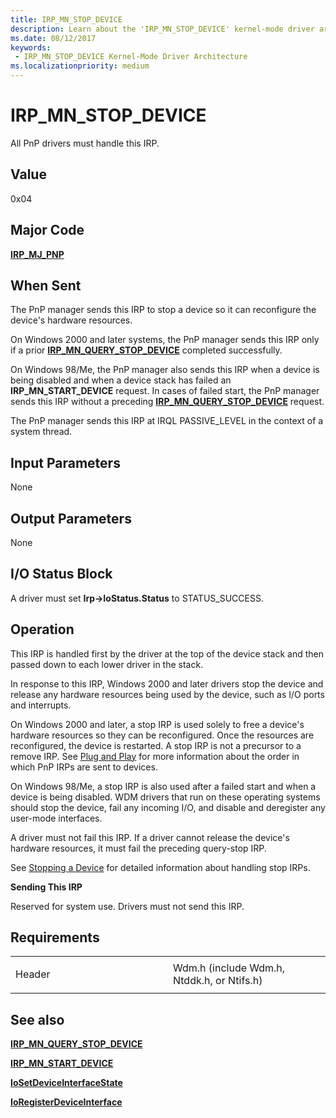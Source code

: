 ```yaml
---
title: IRP_MN_STOP_DEVICE
description: Learn about the 'IRP_MN_STOP_DEVICE' kernel-mode driver architecture. All PnP drivers must handle this IRP.
ms.date: 08/12/2017
keywords:
 - IRP_MN_STOP_DEVICE Kernel-Mode Driver Architecture
ms.localizationpriority: medium
---
```


# IRP\_MN\_STOP\_DEVICE


All PnP drivers must handle this IRP.

## Value

0x04

Major Code
----------

[**IRP\_MJ\_PNP**](irp-mj-pnp.md)

When Sent
---------

The PnP manager sends this IRP to stop a device so it can reconfigure the device's hardware resources.

On Windows 2000 and later systems, the PnP manager sends this IRP only if a prior [**IRP\_MN\_QUERY\_STOP\_DEVICE**](irp-mn-query-stop-device.md) completed successfully.

On Windows 98/Me, the PnP manager also sends this IRP when a device is being disabled and when a device stack has failed an **IRP\_MN\_START\_DEVICE** request. In cases of failed start, the PnP manager sends this IRP without a preceding [**IRP\_MN\_QUERY\_STOP\_DEVICE**](irp-mn-query-stop-device.md) request.

The PnP manager sends this IRP at IRQL PASSIVE\_LEVEL in the context of a system thread.

## Input Parameters


None

## Output Parameters


None

## I/O Status Block


A driver must set **Irp-&gt;IoStatus.Status** to STATUS\_SUCCESS.

Operation
---------

This IRP is handled first by the driver at the top of the device stack and then passed down to each lower driver in the stack.

In response to this IRP, Windows 2000 and later drivers stop the device and release any hardware resources being used by the device, such as I/O ports and interrupts.

On Windows 2000 and later, a stop IRP is used solely to free a device's hardware resources so they can be reconfigured. Once the resources are reconfigured, the device is restarted. A stop IRP is not a precursor to a remove IRP. See [Plug and Play](./introduction-to-plug-and-play.md) for more information about the order in which PnP IRPs are sent to devices.

On Windows 98/Me, a stop IRP is also used after a failed start and when a device is being disabled. WDM drivers that run on these operating systems should stop the device, fail any incoming I/O, and disable and deregister any user-mode interfaces.

A driver must not fail this IRP. If a driver cannot release the device's hardware resources, it must fail the preceding query-stop IRP.

See [Stopping a Device](./stopping-a-device.md) for detailed information about handling stop IRPs.

**Sending This IRP**

Reserved for system use. Drivers must not send this IRP.

Requirements
------------

<table>
<colgroup>
<col width="50%" />
<col width="50%" />
</colgroup>
<tbody>
<tr class="odd">
<td><p>Header</p></td>
<td>Wdm.h (include Wdm.h, Ntddk.h, or Ntifs.h)</td>
</tr>
</tbody>
</table>

## See also


[**IRP\_MN\_QUERY\_STOP\_DEVICE**](irp-mn-query-stop-device.md)

[**IRP\_MN\_START\_DEVICE**](irp-mn-start-device.md)

[**IoSetDeviceInterfaceState**](/windows-hardware/drivers/ddi/wdm/nf-wdm-iosetdeviceinterfacestate)

[**IoRegisterDeviceInterface**](/windows-hardware/drivers/ddi/wdm/nf-wdm-ioregisterdeviceinterface)

 

